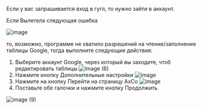 Если у вас запрашивается вход в гугл, то нужно зайти в аккаунт.

Если Вылетела следующая ошибка

![image](https://user-images.githubusercontent.com/94370102/143233422-b1d35373-1fda-4139-981e-bfef7d0613a5.png)

то, возможно, программе не хватило разрешений на чтение/заполнение таблицы Google, тогда выполните следующие действия:

1. Выберите аккаунт Google, через который вы заходите, чтоб редактировать таблицы
![image (6)](https://user-images.githubusercontent.com/94370102/143231701-9ed72b0c-0c56-4fba-8e0e-b5664eb9c352.png)
2. Нажмите кнопку Дополнительные настройки
![image](https://user-images.githubusercontent.com/94370102/143231774-7ae0eeb3-3cf7-4fd2-aec3-18a1deaa9c4e.png)
3. Нажмите на кнопку Перейти на страницу AxCo
![image](https://user-images.githubusercontent.com/94370102/143231822-25d6ad57-a800-4f70-a05e-ed6811d2f9ae.png)
4. Поставьте обе галочки и нажмите кнопку Продолжить

![image (9)](https://user-images.githubusercontent.com/94370102/143232314-803659b0-2113-4f71-8a4f-6863ccc16307.png)
